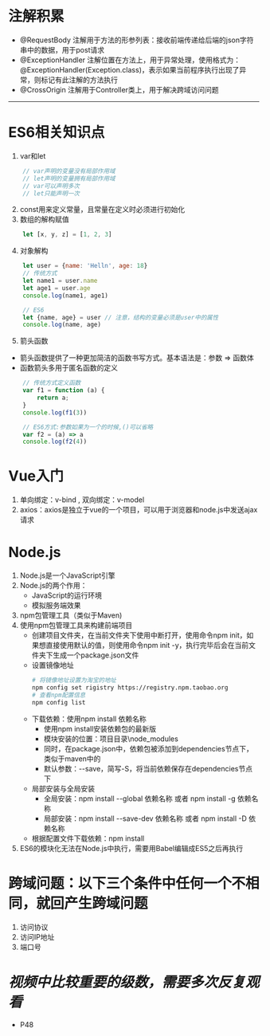 # 注解积累
* @RequestBody   注解用于方法的形参列表：接收前端传递给后端的json字符串中的数据，用于post请求
* @ExceptionHandler   注解位置在方法上，用于异常处理，使用格式为：@ExceptionHandler(Exception.class)，表示如果当前程序执行出现了异常，则标记有此注解的方法执行
* @CrossOrigin   注解用于Controller类上，用于解决跨域访问问题
---
# ES6相关知识点
1. var和let
```javascript
    // var声明的变量没有局部作用域
    // let声明的变量拥有局部作用域
    // var可以声明多次
    // let只能声明一次
```
2. const用来定义常量，且常量在定义时必须进行初始化
3. 数组的解构赋值
```javascript
    let [x, y, z] = [1, 2, 3]
```
4. 对象解构
```javascript
    let user = {name: 'Helln', age: 18}
    // 传统方式
    let name1 = user.name
    let age1 = user.age
    console.log(name1, age1)

    // ES6
    let {name, age} = user // 注意，结构的变量必须是user中的属性
    console.log(name, age)
```
5. 箭头函数
* 箭头函数提供了一种更加简洁的函数书写方式。基本语法是：参数 => 函数体
* 函数箭头多用于匿名函数的定义
```javascript
    // 传统方式定义函数
    var f1 = function (a) {
        return a;
    }
    console.log(f1(3))

    // ES6方式:参数如果为一个的时候,()可以省略
    var f2 = (a) => a
    console.log(f2(4))
```

# Vue入门
1. 单向绑定：v-bind , 双向绑定：v-model
2. axios：axios是独立于vue的一个项目，可以用于浏览器和node.js中发送ajax请求

# Node.js
1. Node.js是一个JavaScript引擎
2. Node.js的两个作用：
    - JavaScript的运行环境
    - 模拟服务端效果
3. npm包管理工具（类似于Maven)
4. 使用npm包管理工具来构建前端项目
    * 创建项目文件夹，在当前文件夹下使用中断打开，使用命令npm init，如果想直接使用默认的值，则使用命令npm init -y，执行完毕后会在当前文件夹下生成一个package.json文件
    * 设置镜像地址
        ```bash
        # 将镜像地址设置为淘宝的地址
        npm config set rigistry https://registry.npm.taobao.org
        # 查看npm配置信息
        npm config list
        ```
    * 下载依赖：使用npm install 依赖名称
      - 使用npm install安装依赖包的最新版
      - 模块安装的位置：项目目录\node_modules
      - 同时，在package.json中，依赖包被添加到dependencies节点下，类似于maven中的<depdenencies>
      - 默认参数：--save，简写-S，将当前依赖保存在dependencies节点下
    * 局部安装与全局安装
      - 全局安装：npm install --global 依赖名称  或者   npm install -g 依赖名称
      - 局部安装：npm install --save-dev 依赖名称   或者   npm install -D 依赖名称
    * 根据配置文件下载依赖：npm install
5. ES6的模块化无法在Node.js中执行，需要用Babel编辑成ES5之后再执行
   
# 跨域问题：以下三个条件中任何一个不相同，就回产生跨域问题
1. 访问协议
2. 访问IP地址
3. 端口号

# ***视频中比较重要的级数，需要多次反复观看***
* P48